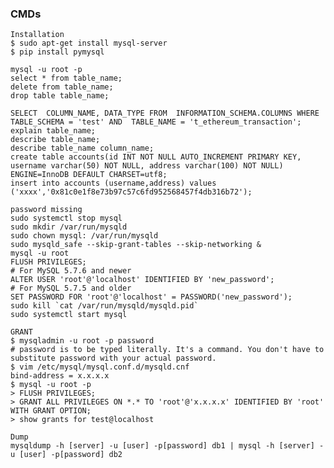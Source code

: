 ### CMDs
    Installation
    $ sudo apt-get install mysql-server
    $ pip install pymysql
    
    mysql -u root -p
    select * from table_name;
    delete from table_name;
    drop table table_name;
    
    SELECT  COLUMN_NAME, DATA_TYPE FROM  INFORMATION_SCHEMA.COLUMNS WHERE  TABLE_SCHEMA = 'test' AND  TABLE_NAME = 't_ethereum_transaction';
    explain table_name;
    describe table_name;
    describe table_name column_name;
    create table accounts(id INT NOT NULL AUTO_INCREMENT PRIMARY KEY, username varchar(50) NOT NULL, address varchar(100) NOT NULL) ENGINE=InnoDB DEFAULT CHARSET=utf8;
    insert into accounts (username,address) values ('xxxx','0x81c0e1f8e73b97c57c6fd952568457f4db316b72');
    
    password missing
    sudo systemctl stop mysql
    sudo mkdir /var/run/mysqld
    sudo chown mysql: /var/run/mysqld
    sudo mysqld_safe --skip-grant-tables --skip-networking &
    mysql -u root
    FLUSH PRIVILEGES;
    # For MySQL 5.7.6 and newer
    ALTER USER 'root'@'localhost' IDENTIFIED BY 'new_password';
    # For MySQL 5.7.5 and older
    SET PASSWORD FOR 'root'@'localhost' = PASSWORD('new_password');
    sudo kill `cat /var/run/mysqld/mysqld.pid`
    sudo systemctl start mysql

    GRANT
    $ mysqladmin -u root -p password
    # password is to be typed literally. It's a command. You don't have to substitute password with your actual password.
    $ vim /etc/mysql/mysql.conf.d/mysqld.cnf
    bind-address = x.x.x.x
    $ mysql -u root -p
    > FLUSH PRIVILEGES;
    > GRANT ALL PRIVILEGES ON *.* TO 'root'@'x.x.x.x' IDENTIFIED BY 'root'  WITH GRANT OPTION;
    > show grants for test@localhost
    
    Dump
    mysqldump -h [server] -u [user] -p[password] db1 | mysql -h [server] -u [user] -p[password] db2

